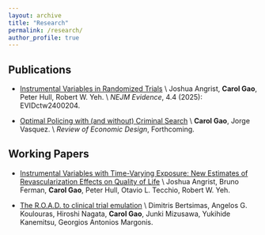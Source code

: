 ```yaml
---
layout: archive
title: "Research"
permalink: /research/
author_profile: true
---
```


Publications 
------
- [Instrumental Variables in Randomized Trials](https://evidence.nejm.org/doi/full/10.1056/EVIDctw2400204?casa_token=b_tfWVSPfPgAAAAA%3APdRKoyy8LTU_xAUQKsOKNT31dFRhA76xpt6iw25h_wCQq9j4ISrtWsoDDKyxFXeqiW5SWcYCL0At-dc) \\
    Joshua Angrist, **Carol Gao**, Peter Hull, Robert W. Yeh. \\
    *NEJM Evidence*, 4.4 (2025): EVIDctw2400204. 

- [Optimal Policing with (and without) Criminal Search](https://link.springer.com/article/10.1007/s10058-024-00356-y) \\
    **Carol Gao**, Jorge Vasquez. \\
    *Review of Economic Design*, Forthcoming. 

Working Papers 
------
- [Instrumental Variables with Time-Varying Exposure: New Estimates of Revascularization Effects on Quality of Life](https://arxiv.org/abs/2501.01623) \\
    Joshua Angrist, Bruno Ferman, **Carol Gao**, Peter Hull, Otavio L. Tecchio, Robert W. Yeh. 

- [The R.O.A.D. to clinical trial emulation](https://arxiv.org/abs/2412.03528) \\
    Dimitris Bertsimas, Angelos G. Koulouras, Hiroshi Nagata, **Carol Gao**, Junki Mizusawa, Yukihide Kanemitsu, Georgios Antonios Margonis.

